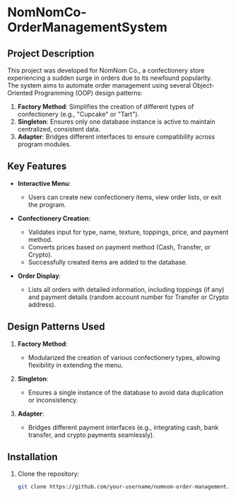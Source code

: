 # NomNomCo-OrderManagementSystem

## Project Description
This project was developed for NomNom Co., a confectionery store experiencing a sudden surge in orders due to its newfound popularity.  
The system aims to automate order management using several Object-Oriented Programming (OOP) design patterns:

1. **Factory Method**: Simplifies the creation of different types of confectionery (e.g., "Cupcake" or "Tart").
2. **Singleton**: Ensures only one database instance is active to maintain centralized, consistent data.
3. **Adapter**: Bridges different interfaces to ensure compatibility across program modules.

## Key Features
- **Interactive Menu**:
  - Users can create new confectionery items, view order lists, or exit the program.

- **Confectionery Creation**:
  - Validates input for type, name, texture, toppings, price, and payment method.
  - Converts prices based on payment method (Cash, Transfer, or Crypto).
  - Successfully created items are added to the database.

- **Order Display**:
  - Lists all orders with detailed information, including toppings (if any) and payment details (random account number for Transfer or Crypto address).

## Design Patterns Used
1. **Factory Method**:
   - Modularized the creation of various confectionery types, allowing flexibility in extending the menu.
   
2. **Singleton**:
   - Ensures a single instance of the database to avoid data duplication or inconsistency.
   
3. **Adapter**:
   - Bridges different payment interfaces (e.g., integrating cash, bank transfer, and crypto payments seamlessly).

## Installation
1. Clone the repository:  
   ```bash
   git clone https://github.com/your-username/nomnom-order-management.git

